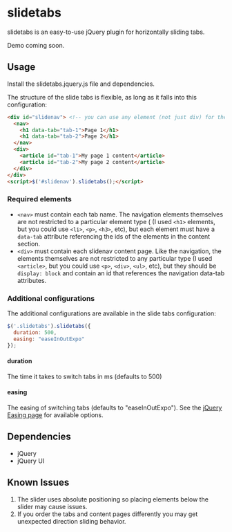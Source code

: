 # slidetabs

slidetabs is an easy-to-use jQuery plugin for horizontally sliding tabs.

Demo coming soon.

## Usage

Install the slidetabs.jquery.js file and dependencies.

The structure of the slide tabs is flexible, as long as it falls into this configuration:
```html
<div id="slidenav"> <!-- you can use any element (not just div) for the container block -->
  <nav>
    <h1 data-tab="tab-1">Page 1</h1>
    <h1 data-tab="tab-2">Page 2</h1>
  </nav>
  <div>
    <article id="tab-1">My page 1 content</article>
    <article id="tab-2">My page 2 content</article>
  </div>
</div>
<script>$('#slidenav').slidetabs();</script>
```

### Required elements
* `<nav>` must contain each tab name.  The navigation elements themselves are not restricted to a particular element type ( (I used `<h1>` elements, but you could use `<li>`, `<p>`, `<h3>`, etc), but each element must have a `data-tab` attribute referencing the ids of the elements in the content section.
* `<div>` must contain each slidenav content page.  Like the navigation, the elements themselves are not restricted to any particular type (I used `<article>`, but you could use `<p>`, `<div>`, `<ul>`, etc), but they should be `display: block` and contain an id that references the navigation data-tab attributes.  

### Additional configurations

The additional configurations are available in the slide tabs configuration:

```javascript
$('.slidetabs').slidetabs({
  duration: 500,
  easing: "easeInOutExpo"
});
```

#### duration
The time it takes to switch tabs in ms (defaults to 500)

#### easing
The easing of switching tabs (defaults to "easeInOutExpo").
See the [jQuery Easing page](http://api.jqueryui.com/easings/) for available options.

## Dependencies

* jQuery
* jQuery UI

## Known Issues
1. The slider uses absolute positioning so placing elements below the slider may cause issues.
2. If you order the tabs and content pages differently you may get unexpected direction sliding behavior.
